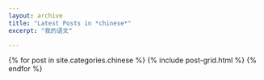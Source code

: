 ```yaml
---
layout: archive
title: "Latest Posts in *chinese*"
excerpt: "我的语文"

---
```


<div class="tiles">
{% for post in site.categories.chinese %}
	{% include post-grid.html %}
{% endfor %}
</div><!-- /.tiles -->
